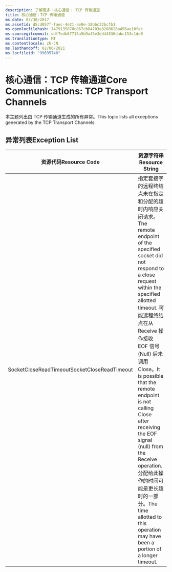 ```yaml
---
description: 了解更多：核心通信： TCP 传输通道
title: 核心通信：TCP 传输通道
ms.date: 03/30/2017
ms.assetid: d5cd057f-faec-4e21-ae0e-18bbc22bcfb1
ms.openlocfilehash: 7479135878c867cb84783e8208626a456ae10fac
ms.sourcegitcommit: ddf7edb67715a5b9a45e3dd44536dabc153c1de0
ms.translationtype: MT
ms.contentlocale: zh-CN
ms.lasthandoff: 02/06/2021
ms.locfileid: "99635748"
---
```

# <a name="core-communications-tcp-transport-channels"></a><span data-ttu-id="be65a-103">核心通信：TCP 传输通道</span><span class="sxs-lookup"><span data-stu-id="be65a-103">Core Communications: TCP Transport Channels</span></span>

<span data-ttu-id="be65a-104">本主题列出由 TCP 传输通道生成的所有异常。</span><span class="sxs-lookup"><span data-stu-id="be65a-104">This topic lists all exceptions generated by the TCP Transport Channels.</span></span>  
  
## <a name="exception-list"></a><span data-ttu-id="be65a-105">异常列表</span><span class="sxs-lookup"><span data-stu-id="be65a-105">Exception List</span></span>  
  
|<span data-ttu-id="be65a-106">资源代码</span><span class="sxs-lookup"><span data-stu-id="be65a-106">Resource Code</span></span>|<span data-ttu-id="be65a-107">资源字符串</span><span class="sxs-lookup"><span data-stu-id="be65a-107">Resource String</span></span>|  
|-------------------|---------------------|  
|<span data-ttu-id="be65a-108">SocketCloseReadTimeout</span><span class="sxs-lookup"><span data-stu-id="be65a-108">SocketCloseReadTimeout</span></span>|<span data-ttu-id="be65a-109">指定套接字的远程终结点未在指定和分配的超时内响应关闭请求。</span><span class="sxs-lookup"><span data-stu-id="be65a-109">The remote endpoint of the specified socket did not respond to a close request within the specified allotted timeout.</span></span> <span data-ttu-id="be65a-110">可能远程终结点在从 Receive 操作接收 EOF 信号 (Null) 后未调用 Close。</span><span class="sxs-lookup"><span data-stu-id="be65a-110">It is possible that the remote endpoint is not calling Close after receiving the EOF signal (null) from the Receive operation.</span></span> <span data-ttu-id="be65a-111">分配给此操作的时间可能是更长超时的一部分。</span><span class="sxs-lookup"><span data-stu-id="be65a-111">The time allotted to this operation may have been a portion of a longer timeout.</span></span>|
